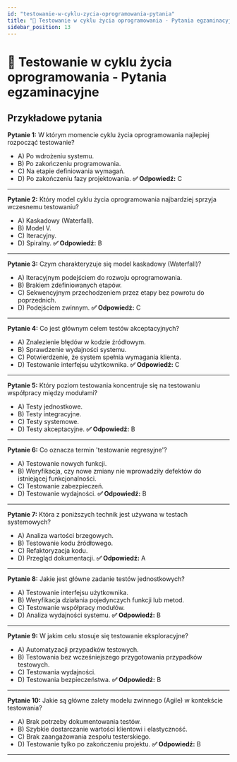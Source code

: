 ```yaml
---
id: "testowanie-w-cyklu-zycia-oprogramowania-pytania"
title: "📘 Testowanie w cyklu życia oprogramowania - Pytania egzaminacyjne"
sidebar_position: 13
---
```


# 📘 Testowanie w cyklu życia oprogramowania - Pytania egzaminacyjne

## Przykładowe pytania

**Pytanie 1:** W którym momencie cyklu życia oprogramowania najlepiej rozpocząć testowanie?

- A) Po wdrożeniu systemu.
- B) Po zakończeniu programowania.
- C) Na etapie definiowania wymagań.
- D) Po zakończeniu fazy projektowania.
**✅ Odpowiedź:** C

---

**Pytanie 2:** Który model cyklu życia oprogramowania najbardziej sprzyja wczesnemu testowaniu?

- A) Kaskadowy (Waterfall).
- B) Model V.
- C) Iteracyjny.
- D) Spiralny.
**✅ Odpowiedź:** B

---

**Pytanie 3:** Czym charakteryzuje się model kaskadowy (Waterfall)?

- A) Iteracyjnym podejściem do rozwoju oprogramowania.
- B) Brakiem zdefiniowanych etapów.
- C) Sekwencyjnym przechodzeniem przez etapy bez powrotu do poprzednich.
- D) Podejściem zwinnym.
**✅ Odpowiedź:** C

---

**Pytanie 4:** Co jest głównym celem testów akceptacyjnych?

- A) Znalezienie błędów w kodzie źródłowym.
- B) Sprawdzenie wydajności systemu.
- C) Potwierdzenie, że system spełnia wymagania klienta.
- D) Testowanie interfejsu użytkownika.
**✅ Odpowiedź:** C

---

**Pytanie 5:** Który poziom testowania koncentruje się na testowaniu współpracy między modułami?

- A) Testy jednostkowe.
- B) Testy integracyjne.
- C) Testy systemowe.
- D) Testy akceptacyjne.
**✅ Odpowiedź:** B

---

**Pytanie 6:** Co oznacza termin 'testowanie regresyjne'?

- A) Testowanie nowych funkcji.
- B) Weryfikacja, czy nowe zmiany nie wprowadziły defektów do istniejącej funkcjonalności.
- C) Testowanie zabezpieczeń.
- D) Testowanie wydajności.
**✅ Odpowiedź:** B

---

**Pytanie 7:** Która z poniższych technik jest używana w testach systemowych?

- A) Analiza wartości brzegowych.
- B) Testowanie kodu źródłowego.
- C) Refaktoryzacja kodu.
- D) Przegląd dokumentacji.
**✅ Odpowiedź:** A

---

**Pytanie 8:** Jakie jest główne zadanie testów jednostkowych?

- A) Testowanie interfejsu użytkownika.
- B) Weryfikacja działania pojedynczych funkcji lub metod.
- C) Testowanie współpracy modułów.
- D) Analiza wydajności systemu.
**✅ Odpowiedź:** B

---

**Pytanie 9:** W jakim celu stosuje się testowanie eksploracyjne?

- A) Automatyzacji przypadków testowych.
- B) Testowania bez wcześniejszego przygotowania przypadków testowych.
- C) Testowania wydajności.
- D) Testowania bezpieczeństwa.
**✅ Odpowiedź:** B

---

**Pytanie 10:** Jakie są główne zalety modelu zwinnego (Agile) w kontekście testowania?

- A) Brak potrzeby dokumentowania testów.
- B) Szybkie dostarczanie wartości klientowi i elastyczność.
- C) Brak zaangażowania zespołu testerskiego.
- D) Testowanie tylko po zakończeniu projektu.
**✅ Odpowiedź:** B

---

